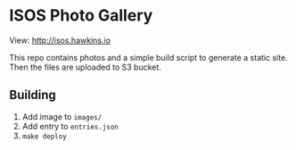 # ISOS Photo Gallery

View: http://isos.hawkins.io

This repo contains photos and a simple build script to generate a
static site. Then the files are uploaded to S3 bucket.

## Building

1. Add image to `images/`
2. Add entry to `entries.json`
3. `make deploy`
